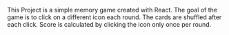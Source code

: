 This Project is a simple memory game created with React. The goal of the game is to click on a different icon each round. The cards are shuffled after each click. Score is calculated by clicking the icon only once per round.